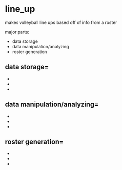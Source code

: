 # line_up
makes volleyball line ups based off of info from a roster

major parts: 
- data storage
- data manipulation/analyzing
- roster generation

data storage=
- 
- 
- 
- 

data manipulation/analyzing=
- 
- 
- 
- 

roster generation=
- 
- 
- 
- 
